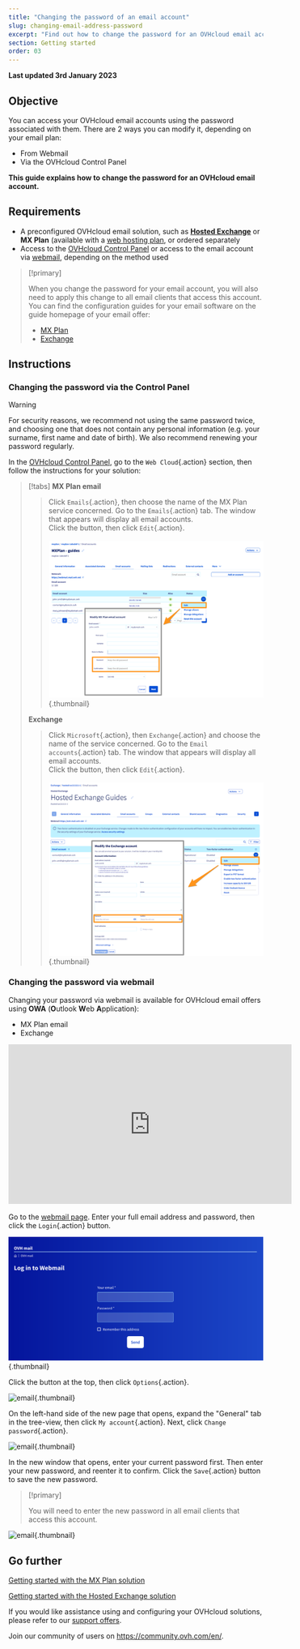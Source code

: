 ```yaml
---
title: "Changing the password of an email account"
slug: changing-email-address-password
excerpt: "Find out how to change the password for an OVHcloud email account"
section: Getting started
order: 03
---
```


**Last updated 3rd January 2023**

## Objective

You can access your OVHcloud email accounts using the password associated with them. There are 2 ways you can modify it, depending on your email plan:

- From Webmail
- Via the OVHcloud Control Panel

**This guide explains how to change the password for an OVHcloud email account.**

## Requirements

- A preconfigured OVHcloud email solution, such as [**Hosted Exchange**](https://www.ovhcloud.com/en-ca/emails/hosted-exchange/) or **MX Plan** (available with a [web hosting plan](https://www.ovhcloud.com/en-ca/web-hosting/), or ordered separately
- Access to the [OVHcloud Control Panel](https://ca.ovh.com/auth/?action=gotomanager&from=https://www.ovh.com/ca/en/&ovhSubsidiary=ca) or access to the email account via [webmail](https://www.ovhcloud.com/en-ca/mail/), depending on the method used


> [!primary]
>
> When you change the password for your email account, you will also need to apply this change to all email clients that access this account. You can find the configuration guides for your email software on the guide homepage of your email offer:
>
> - [MX Plan](https://docs.ovh.com/ca/en/emails/)
> - [Exchange](https://docs.ovh.com/ca/en/microsoft-collaborative-solutions/)
>

## Instructions

### Changing the password via the Control Panel <a name="controlpanel"></a>

> [!warning]
> For security reasons, we recommend not using the same password twice, and choosing one that does not contain any personal information (e.g. your surname, first name and date of birth). We also recommend renewing your password regularly.

In the [OVHcloud Control Panel](https://ca.ovh.com/auth/?action=gotomanager&from=https://www.ovh.com/ca/en/&ovhSubsidiary=ca), go to the `Web Cloud`{.action} section, then follow the instructions for your solution:

> [!tabs]
> **MX Plan email**
>>
>> Click `Emails`{.action}, then choose the name of the MX Plan service concerned. Go to the `Emails`{.action} tab. The window that appears will display all email accounts. <br>
>> Click the <i class="icons-elipsis icons-border-rounded icons-masterbrand-blue"></i> button, then click `Edit`{.action}.<br><br>
>>![email](images/email-password-mxplan-new01.png){.thumbnail}<br>
>>
> **Exchange**
>>
>> Click `Microsoft`{.action}, then `Exchange`{.action} and choose the name of the service concerned. Go to the `Email accounts`{.action} tab. The window that appears will display all email accounts.<br>
>> Click the <i class="icons-elipsis icons-border-rounded icons-masterbrand-blue"></i> button, then click `Edit`{.action}.<br><br>
>>![email](images/email-password-exchange01.png){.thumbnail}<br>
>>

### Changing the password via webmail

Changing your password via webmail is available for OVHcloud email offers using **OWA** (**O**utlook **W**eb **A**pplication):

- MX Plan email
- Exchange

<iframe width="560" height="315" src="https://www.youtube-nocookie.com/embed/msmUN7cLSNI" title="YouTube video player" frameborder="0" allow="accelerometer; autoplay; clipboard-write; encrypted-media; gyroscope; picture-in-picture" allowfullscreen></iframe>

Go to the [webmail page](https://www.ovhcloud.com/en-ca/mail/). Enter your full email address and password, then click the `Login`{.action} button. 

![email](images/mxplan-password-new-step2.png){.thumbnail}

Click the <i class="icons-gear-concept icons-masterbrand-blue"></i> button at the top, then click `Options`{.action}.

![email](images/mxplan-password-new-step3.png){.thumbnail}

On the left-hand side of the new page that opens, expand the "General" tab in the tree-view, then click `My account`{.action}. Next, click `Change password`{.action}.

![email](images/mxplan-password-new-step4.png){.thumbnail}

In the new window that opens, enter your current password first. Then enter your new password, and reenter it to confirm. Click the `Save`{.action} button to save the new password.

> [!primary]
>
> You will need to enter the new password in all email clients that access this account.
>

![email](images/mxplan-password-new-step5.png){.thumbnail}

## Go further

[Getting started with the MX Plan solution](https://docs.ovh.com/ca/en/emails/web_hosting_an_overview_of_ovh_email/)

[Getting started with the Hosted Exchange solution](https://docs.ovh.com/ca/en/microsoft-collaborative-solutions/configuring-exchange/)

If you would like assistance using and configuring your OVHcloud solutions, please refer to our [support offers](https://www.ovhcloud.com/en-ca/support-levels/).

Join our community of users on <https://community.ovh.com/en/>.

